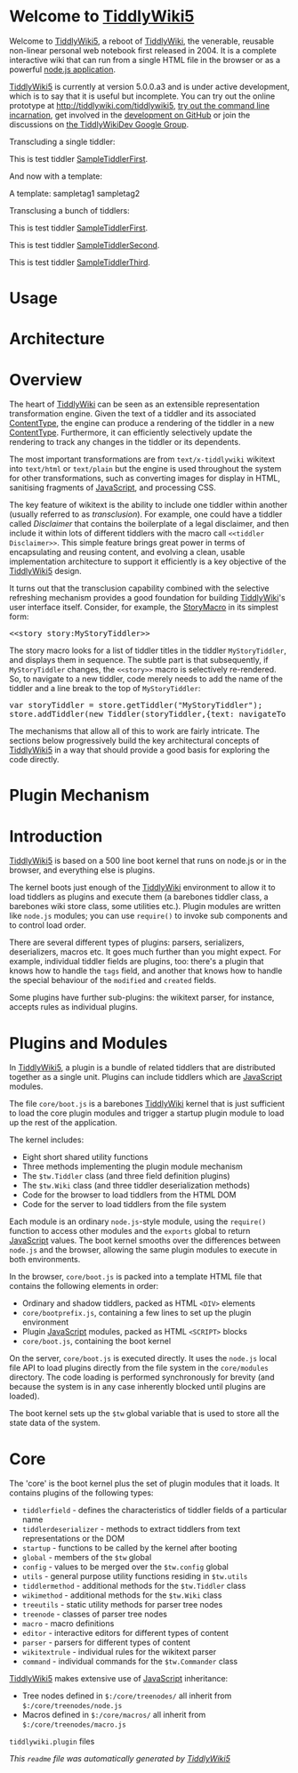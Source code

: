 <h1> Welcome to <a class='tw-tiddlylink tw-tiddlylink-internal tw-tiddlylink-missing' href='TiddlyWiki5'>TiddlyWiki5</a></h1><div class='tw-tiddler-frame' data-tiddler-target='HelloThere' data-tiddler-template='HelloThere'><p>Welcome to <a class='tw-tiddlylink tw-tiddlylink-internal tw-tiddlylink-missing' href='TiddlyWiki5'>TiddlyWiki5</a>, a reboot of <a class='tw-tiddlylink tw-tiddlylink-internal tw-tiddlylink-resolves' href='TiddlyWiki'>TiddlyWiki</a>, the venerable, reusable non-linear personal web notebook first released in 2004. It is a complete interactive wiki that can run from a single HTML file in the browser or as a powerful <a class='tw-tiddlylink tw-tiddlylink-internal tw-tiddlylink-missing' href='What%20is%20node.js%3F'>node.js application</a>.</p><p><a class='tw-tiddlylink tw-tiddlylink-internal tw-tiddlylink-missing' href='TiddlyWiki5'>TiddlyWiki5</a> is currently at version 5.0.0.a3 and is under active development, which is to say that it is useful but incomplete. You can try out the online prototype at <a class='tw-tiddlylink tw-tiddlylink-external' href='http://tiddlywiki.com/tiddlywiki5'>http://tiddlywiki.com/tiddlywiki5</a>, <a class='tw-tiddlylink tw-tiddlylink-internal tw-tiddlylink-missing' href='TryingOutTiddlyWiki'>try out the command line incarnation</a>, get involved in the <a class='tw-tiddlylink tw-tiddlylink-external' href='https://github.com/Jermolene/TiddlyWiki5'>development on GitHub</a> or join the discussions on <a class='tw-tiddlylink tw-tiddlylink-external' href='http://groups.google.com/group/TiddlyWikiDev'>the TiddlyWikiDev Google Group</a>.</p><p>Transcluding a single tiddler:</p><div class='tw-transclusion'><div><p>This is test tiddler <a class='tw-tiddlylink tw-tiddlylink-internal tw-tiddlylink-resolves' href='SampleTiddlerFirst'>SampleTiddlerFirst</a>.</p></div></div><p>And now with a template:</p><div class='tw-transclusion'><p>A template: sampletag1 sampletag2</p></div><p>Transclusing a bunch of tiddlers:</p><div class='tw-transclusion'><div><p>This is test tiddler <a class='tw-tiddlylink tw-tiddlylink-internal tw-tiddlylink-resolves' href='SampleTiddlerFirst'>SampleTiddlerFirst</a>.</p></div><div><p>This is test tiddler <a class='tw-tiddlylink tw-tiddlylink-internal tw-tiddlylink-resolves' href='SampleTiddlerSecond'>SampleTiddlerSecond</a>.</p></div><div><p>This is test tiddler <a class='tw-tiddlylink tw-tiddlylink-internal tw-tiddlylink-resolves' href='SampleTiddlerThird'>SampleTiddlerThird</a>.</p></div></div></div><h1> Usage</h1><div class='tw-tiddler-frame tw-tiddler-missing' data-tiddler-target='CommandLineInterface' data-tiddler-template='CommandLineInterface'></div><h1> Architecture</h1><div class='tw-tiddler-frame' data-tiddler-target='TiddlyWikiArchitecture' data-tiddler-template='TiddlyWikiArchitecture'><h1> Overview</h1><p>The heart of <a class='tw-tiddlylink tw-tiddlylink-internal tw-tiddlylink-resolves' href='TiddlyWiki'>TiddlyWiki</a> can be seen as an extensible representation transformation engine. Given the text of a tiddler and its associated <a class='tw-tiddlylink tw-tiddlylink-internal tw-tiddlylink-missing' href='ContentType'>ContentType</a>, the engine can produce a rendering of the tiddler in a new <a class='tw-tiddlylink tw-tiddlylink-internal tw-tiddlylink-missing' href='ContentType'>ContentType</a>. Furthermore, it can efficiently selectively update the rendering to track any changes in the tiddler or its dependents.</p><p>The most important transformations are from <code>text/x-tiddlywiki</code> wikitext into <code>text/html</code> or <code>text/plain</code> but the engine is used throughout the system for other transformations, such as converting images for display in HTML, sanitising fragments of <a class='tw-tiddlylink tw-tiddlylink-internal tw-tiddlylink-missing' href='JavaScript'>JavaScript</a>, and processing CSS.</p><p>The key feature of wikitext is the ability to include one tiddler within another (usually referred to as <em>transclusion</em>). For example, one could have a tiddler called <em>Disclaimer</em> that contains the boilerplate of a legal disclaimer, and then include it within lots of different tiddlers with the macro call <code>&lt;&lt;tiddler Disclaimer&gt;&gt;</code>. This simple feature brings great power in terms of encapsulating and reusing content, and evolving a clean, usable implementation architecture to support it efficiently is a key objective of the <a class='tw-tiddlylink tw-tiddlylink-internal tw-tiddlylink-missing' href='TiddlyWiki5'>TiddlyWiki5</a> design.</p><p>It turns out that the transclusion capability combined with the selective refreshing mechanism provides a good foundation for building <a class='tw-tiddlylink tw-tiddlylink-internal tw-tiddlylink-resolves' href='TiddlyWiki'>TiddlyWiki</a>'s user interface itself. Consider, for example, the <a class='tw-tiddlylink tw-tiddlylink-internal tw-tiddlylink-missing' href='StoryMacro'>StoryMacro</a> in its simplest form:</p><pre>&lt;&lt;story story:MyStoryTiddler&gt;&gt;</pre><p>The story macro looks for a list of tiddler titles in the tiddler <code>MyStoryTiddler</code>, and displays them in sequence. The subtle part is that subsequently, if <code>MyStoryTiddler</code> changes, the <code>&lt;&lt;story&gt;&gt;</code> macro is selectively re-rendered. So, to navigate to a new tiddler, code merely needs to add the name of the tiddler and a line break to the top of <code>MyStoryTiddler</code>:</p><pre>var storyTiddler = store.getTiddler(&quot;MyStoryTiddler&quot;);
store.addTiddler(new Tiddler(storyTiddler,{text: navigateTo + &quot;\n&quot; + storyTiddler.text}));</pre><p>The mechanisms that allow all of this to work are fairly intricate. The sections below progressively build the key architectural concepts of <a class='tw-tiddlylink tw-tiddlylink-internal tw-tiddlylink-missing' href='TiddlyWiki5'>TiddlyWiki5</a> in a way that should provide a good basis for exploring the code directly.</p></div><h1> Plugin Mechanism</h1><div class='tw-tiddler-frame' data-tiddler-target='PluginMechanism' data-tiddler-template='PluginMechanism'><h1>Introduction</h1><p><a class='tw-tiddlylink tw-tiddlylink-internal tw-tiddlylink-missing' href='TiddlyWiki5'>TiddlyWiki5</a> is based on a 500 line boot kernel that runs on node.js or in the browser, and everything else is plugins.</p><p>The kernel boots just enough of the <a class='tw-tiddlylink tw-tiddlylink-internal tw-tiddlylink-resolves' href='TiddlyWiki'>TiddlyWiki</a> environment to allow it to load tiddlers as plugins and execute them (a barebones tiddler class, a barebones wiki store class, some utilities etc.). Plugin modules are written like <code>node.js</code> modules; you can use <code>require()</code> to invoke sub components and to control load order.</p><p>There are several different types of plugins: parsers, serializers, deserializers, macros etc. It goes much further than you might expect. For example, individual tiddler fields are plugins, too: there's a plugin that knows how to handle the <code>tags</code> field, and another that knows how to handle the special behaviour of
the <code>modified</code> and <code>created</code> fields.</p><p>Some plugins have further sub-plugins: the wikitext parser, for instance, accepts rules as individual plugins.</p><h1>Plugins and Modules</h1><p>In <a class='tw-tiddlylink tw-tiddlylink-internal tw-tiddlylink-missing' href='TiddlyWiki5'>TiddlyWiki5</a>, a plugin is a bundle of related tiddlers that are distributed together as a single unit. Plugins can include tiddlers which are <a class='tw-tiddlylink tw-tiddlylink-internal tw-tiddlylink-missing' href='JavaScript'>JavaScript</a> modules. </p><p>The file <code>core/boot.js</code> is a barebones <a class='tw-tiddlylink tw-tiddlylink-internal tw-tiddlylink-resolves' href='TiddlyWiki'>TiddlyWiki</a> kernel that is just sufficient to load the core plugin modules and trigger a startup plugin module to load up the rest of the application.</p><p>The kernel includes:</p><ul><li> Eight short shared utility functions</li><li> Three methods implementing the plugin module mechanism</li><li> The <code>$tw.Tiddler</code> class (and three field definition plugins)</li><li> The <code>$tw.Wiki</code> class (and three tiddler deserialization methods)</li><li> Code for the browser to load tiddlers from the HTML DOM</li><li> Code for the server to load tiddlers from the file system</li></ul><p>Each module is an ordinary <code>node.js</code>-style module, using the <code>require()</code> function to access other modules and the <code>exports</code> global to return <a class='tw-tiddlylink tw-tiddlylink-internal tw-tiddlylink-missing' href='JavaScript'>JavaScript</a> values. The boot kernel smooths over the differences between <code>node.js</code> and the browser, allowing the same plugin modules to execute in both environments.</p><p>In the browser, <code>core/boot.js</code> is packed into a template HTML file that contains the following elements in order:</p><ul><li> Ordinary and shadow tiddlers, packed as HTML <code>&lt;DIV&gt;</code> elements</li><li> <code>core/bootprefix.js</code>, containing a few lines to set up the plugin environment</li><li> Plugin <a class='tw-tiddlylink tw-tiddlylink-internal tw-tiddlylink-missing' href='JavaScript'>JavaScript</a> modules, packed as HTML <code>&lt;SCRIPT&gt;</code> blocks</li><li> <code>core/boot.js</code>, containing the boot kernel</li></ul><p>On the server, <code>core/boot.js</code> is executed directly. It uses the <code>node.js</code> local file API to load plugins directly from the file system in the <code>core/modules</code> directory. The code loading is performed synchronously for brevity (and because the system is in any case inherently blocked until plugins are loaded).</p><p>The boot kernel sets up the <code>$tw</code> global variable that is used to store all the state data of the system.</p><h1>Core </h1><p>The 'core' is the boot kernel plus the set of plugin modules that it loads. It contains plugins of the following types:</p><ul><li> <code>tiddlerfield</code> - defines the characteristics of tiddler fields of a particular name</li><li> <code>tiddlerdeserializer</code> - methods to extract tiddlers from text representations or the DOM</li><li> <code>startup</code> - functions to be called by the kernel after booting</li><li> <code>global</code> - members of the <code>$tw</code> global</li><li> <code>config</code> - values to be merged over the <code>$tw.config</code> global</li><li> <code>utils</code> - general purpose utility functions residing in <code>$tw.utils</code></li><li> <code>tiddlermethod</code> - additional methods for the <code>$tw.Tiddler</code> class</li><li> <code>wikimethod</code> - additional methods for the <code>$tw.Wiki</code> class</li><li> <code>treeutils</code> - static utility methods for parser tree nodes </li><li> <code>treenode</code> - classes of parser tree nodes</li><li> <code>macro</code> - macro definitions</li><li> <code>editor</code> - interactive editors for different types of content</li><li> <code>parser</code> - parsers for different types of content</li><li> <code>wikitextrule</code> - individual rules for the wikitext parser</li><li> <code>command</code> - individual commands for the <code>$tw.Commander</code> class</li></ul><p><a class='tw-tiddlylink tw-tiddlylink-internal tw-tiddlylink-missing' href='TiddlyWiki5'>TiddlyWiki5</a> makes extensive use of <a class='tw-tiddlylink tw-tiddlylink-internal tw-tiddlylink-missing' href='JavaScript'>JavaScript</a> inheritance:</p><ul><li> Tree nodes defined in <code>$:/core/treenodes/</code> all inherit from <code>$:/core/treenodes/node.js</code></li><li> Macros defined in <code>$:/core/macros/</code> all inherit from <code>$:/core/treenodes/macro.js</code></li></ul><p><code>tiddlywiki.plugin</code> files
</p></div><p><em>This <code>readme</code> file was automatically generated by <a class='tw-tiddlylink tw-tiddlylink-internal tw-tiddlylink-missing' href='TiddlyWiki5'>TiddlyWiki5</a></em>
</p>